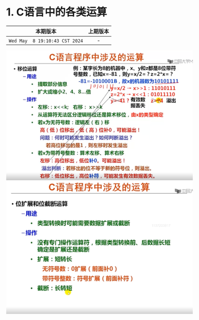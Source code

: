 # 1.  C语言中的各类运算

|本期版本|上期版本
|:---:|:---:
`Wed May  8 19:10:43 CST 2024` | -

<img src="./01.png" />
<img src="./02.png" />